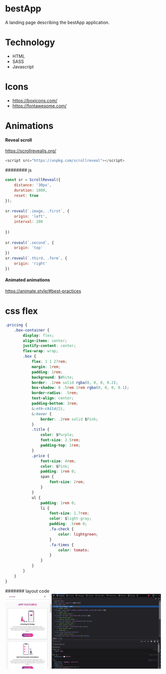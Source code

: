 # bestApp

A landing page describing the bestApp application.

# Technology

* HTML
* SASS
* Javascript

# Icons
* <https://boxicons.com/>
* <https://fontawesome.com/>

# Animations

#### Reveal scroll
<https://scrollrevealjs.org/>
```javascript
<script src="https://unpkg.com/scrollreveal"></script>
```
######## js
```javascript
const sr = ScrollReveal({
    distance: '30px',
    duration: 1800,
    reset: true
});

sr.reveal(`.image, .first`, {
    origin: 'left',
    interval: 200

})

sr.reveal(`.second`, {
    origin: 'top'
})
sr.reveal(`.third, .form`, {
    origin: 'right'
})
```

#### Animated animations
<https://animate.style/#best-practices>

# css flex
```css
.pricing {
    .box-container {
        display: flex;
        align-items: center;
        justify-content: center;
        flex-wrap: wrap;
        .box {
            flex: 1 1 27rem;
            margin: 1rem;
            padding: 1rem;
            background: $White;
            border: .1rem solid rgba(0, 0, 0, 0.2);
            box-shadow: 0 .5rem 1rem rgba(0, 0, 0, 0.1);
            border-radius: .5rem;
            text-align: center;
            padding-bottom: 3rem;
            &:nth-child(2),
            &:hover {
                border: .2rem solid $Pink;
            }
            .title {
                color: $Purple;
                font-size: 2.5rem;
                padding-top: 1rem;
            }
            .price {
                font-size: 4rem;
                color: $Pink;
                padding: 1rem 0;
                span {
                    font-size: 2rem;
                }
            }
            ul {
                padding: 1rem 0;
                li {
                    font-size: 1.7rem;
                    color: $light-gray;
                    padding: .5rem 0;
                    .fa-check {
                        color: lightgreen;
                    }
                    .fa-times {
                        color: tomato;
                    }
                }
            }
        }
    }
}
```

####### layout code
![picture](https://github.com/tobisamcode/bestApp/blob/main/saaassmobile.jpg)
